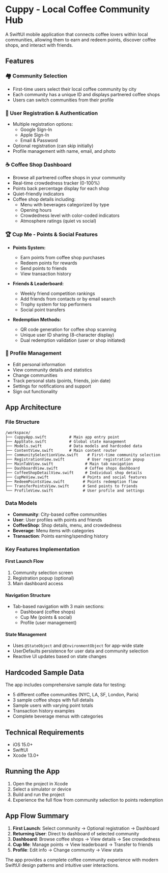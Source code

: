 # Cuppy - Local Coffee Community Hub

A SwiftUI mobile application that connects coffee lovers within local communities, allowing them to earn and redeem points, discover coffee shops, and interact with friends.

## Features

### 🏘️ Community Selection
- First-time users select their local coffee community by city
- Each community has a unique ID and displays partnered coffee shops
- Users can switch communities from their profile

### 👤 User Registration & Authentication
- Multiple registration options:
  - Google Sign-In
  - Apple Sign-In  
  - Email & Password
- Optional registration (can skip initially)
- Profile management with name, email, and photo

### ☕ Coffee Shop Dashboard
- Browse all partnered coffee shops in your community
- Real-time crowdedness tracker (0-100%)
- Points back percentage display for each shop
- Quiet-friendly indicators
- Coffee shop details including:
  - Menu with beverages categorized by type
  - Opening hours
  - Crowdedness level with color-coded indicators
  - Atmosphere ratings (quiet vs social)

### 🏆 Cup Me - Points & Social Features
- **Points System:**
  - Earn points from coffee shop purchases
  - Redeem points for rewards
  - Send points to friends
  - View transaction history

- **Friends & Leaderboard:**
  - Weekly friend competition rankings
  - Add friends from contacts or by email search
  - Trophy system for top performers
  - Social point transfers

- **Redemption Methods:**
  - QR code generation for coffee shop scanning
  - Unique user ID sharing (8-character display)
  - Dual redemption validation (user or shop initiated)

### 👤 Profile Management
- Edit personal information
- View community details and statistics
- Change communities
- Track personal stats (points, friends, join date)
- Settings for notifications and support
- Sign out functionality

## App Architecture

### File Structure
```
/workspace/
├── CuppyApp.swift          # Main app entry point
├── AppState.swift          # Global state management
├── Models.swift            # Data models and hardcoded data
├── ContentView.swift       # Main content router
├── CommunitySelectionView.swift    # First-time community selection
├── RegistrationView.swift          # User registration popup
├── MainTabView.swift              # Main tab navigation
├── DashboardView.swift            # Coffee shops dashboard
├── CoffeeShopDetailView.swift     # Individual shop details
├── CupMeView.swift               # Points and social features
├── RedeemPointsView.swift        # Points redemption flow
├── TransferPointsView.swift      # Send points to friends
└── ProfileView.swift             # User profile and settings
```

### Data Models
- **Community**: City-based coffee communities
- **User**: User profiles with points and friends
- **CoffeeShop**: Shop details, menu, and crowdedness
- **Beverage**: Menu items with categories
- **Transaction**: Points earning/spending history

### Key Features Implementation

#### First Launch Flow
1. Community selection screen
2. Registration popup (optional)
3. Main dashboard access

#### Navigation Structure
- Tab-based navigation with 3 main sections:
  - Dashboard (coffee shops)
  - Cup Me (points & social)
  - Profile (user management)

#### State Management
- Uses `@StateObject` and `@EnvironmentObject` for app-wide state
- UserDefaults persistence for user data and community selection
- Reactive UI updates based on state changes

## Hardcoded Sample Data

The app includes comprehensive sample data for testing:
- 5 different coffee communities (NYC, LA, SF, London, Paris)
- 3 sample coffee shops with full details
- Sample users with varying point totals
- Transaction history examples
- Complete beverage menus with categories

## Technical Requirements

- iOS 15.0+
- SwiftUI
- Xcode 13.0+

## Running the App

1. Open the project in Xcode
2. Select a simulator or device
3. Build and run the project
4. Experience the full flow from community selection to points redemption

## App Flow Summary

1. **First Launch**: Select community → Optional registration → Dashboard
2. **Returning User**: Direct to dashboard of selected community
3. **Dashboard**: Browse coffee shops → View details → See crowdedness
4. **Cup Me**: Manage points → View leaderboard → Transfer to friends
5. **Profile**: Edit info → Change community → View stats

The app provides a complete coffee community experience with modern SwiftUI design patterns and intuitive user interactions.